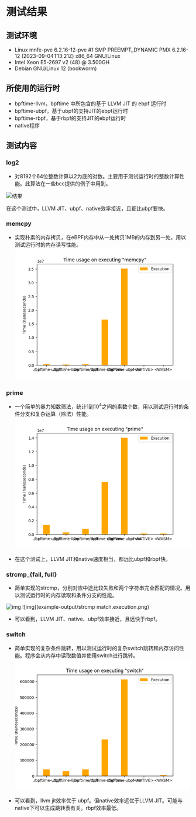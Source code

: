 # 测试结果

## 测试环境

- Linux mnfe-pve 6.2.16-12-pve #1 SMP PREEMPT_DYNAMIC PMX 6.2.16-12 (2023-09-04T13:21Z) x86_64 GNU/Linux
- Intel Xeon E5-2697 v2 (48) @ 3.500GH
- Debian GNU/Linux 12 (bookworm)

## 所使用的运行时

- bpftime-llvm，bpftime 中所包含的基于 LLVM JIT 的 ebpf 运行时
- bpftime-ubpf，基于ubpf的支持JIT的ebpf运行时
- bpftime-rbpf，基于rbpf的支持JIT的ebpf运行时
- native程序

## 测试内容

### log2

- 对8192个64位整数计算以2为底的对数。主要用于测试运行时的整数计算性能。此算法在一些bcc提供的例子中用到。

![结果](example-output/log2.execution.png)

在这个测试中，LLVM JIT、ubpf、native效率接近，且都比ubpf要快。

### memcpy

- 实现朴素的内存拷贝，在eBPF内存中从一处拷贝1MB的内存到另一处，用以测试运行时的内存读写性能。
![结果](example-output/memcpy.execution.png)

### prime

- 一个简单的暴力知数筛法，统计1到$10^4$之间的素数个数，用以测试运行时的条件分支和复杂运算（除法）性能。
![img](example-output/prime.execution.png)

- 在这个测试上，LLVM JIT和native速度相当，都远比ubpf和rbpf快。

### strcmp_{fail, full}

- 简单实现的strcmp，分别对应中途比较失败和两个字符串完全匹配的情况。用以测试运行时的内存读取和条件分支的性能。

![img](example-output/strcmp_mismatch.execution.png)
![img](example-output/strcmp match.execution.png)

- 可以看到，LLVM JIT、native、ubpf效率接近，且远快于rbpf。

### switch

- 简单实现的复杂条件跳转，用以测试运行时的复杂switch跳转和内存访问性能。程序会从内存中读取数值并使用switch进行跳转。
![img](example-output/switch.execution.png)

- 可以看到，llvm jit效率优于 ubpf。但native效率远优于LLVM JIT。可能与native下可以生成跳转表有关。rbpf效率最低。
